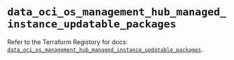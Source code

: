 # `data_oci_os_management_hub_managed_instance_updatable_packages`

Refer to the Terraform Registory for docs: [`data_oci_os_management_hub_managed_instance_updatable_packages`](https://registry.terraform.io/providers/oracle/oci/6.18.0/docs/data-sources/os_management_hub_managed_instance_updatable_packages).
